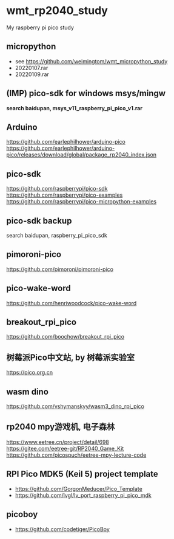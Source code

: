 # wmt_rp2040_study
My raspberry pi pico study

## micropython  
* see https://github.com/weimingtom/wmt_micropython_study  
* 20220107.rar  
* 20220109.rar  

## (IMP) pico-sdk for windows msys/mingw  
**search baidupan, msys_v11_raspberry_pi_pico_v1.rar**  

## Arduino  
https://github.com/earlephilhower/arduino-pico  
https://github.com/earlephilhower/arduino-pico/releases/download/global/package_rp2040_index.json  

## pico-sdk  
https://github.com/raspberrypi/pico-sdk  
https://github.com/raspberrypi/pico-examples  
https://github.com/raspberrypi/pico-micropython-examples  

## pico-sdk backup    
search baidupan, raspberry_pi_pico_sdk  

## pimoroni-pico  
https://github.com/pimoroni/pimoroni-pico  

## pico-wake-word  
https://github.com/henriwoodcock/pico-wake-word  

## breakout_rpi_pico  
https://github.com/boochow/breakout_rpi_pico  

## 树莓派Pico中文站, by 树莓派实验室    
https://pico.org.cn  

## wasm dino  
https://github.com/vshymanskyy/wasm3_dino_rpi_pico  

## rp2040 mpy游戏机, 电子森林  
https://www.eetree.cn/project/detail/698  
https://gitee.com/eetree-git/RP2040_Game_Kit  
https://github.com/picospuch/eetree-mpy-lecture-code  

## RPI Pico MDK5 (Keil 5) project template  
* https://github.com/GorgonMeducer/Pico_Template  
* https://github.com/lvgl/lv_port_raspberry_pi_pico_mdk  

## picoboy  
* https://github.com/codetiger/PicoBoy  
